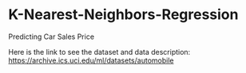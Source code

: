 # K-Nearest-Neighbors-Regression
Predicting Car Sales Price

Here is the link to see the dataset and data description: https://archive.ics.uci.edu/ml/datasets/automobile

